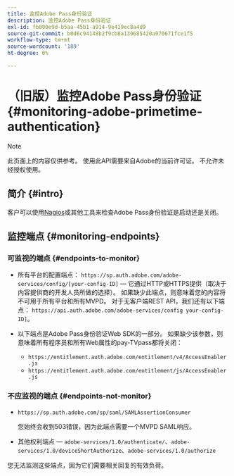 ```yaml
---
title: 监控Adobe Pass身份验证
description: 监控Adobe Pass身份验证
exl-id: fb000e9d-b5aa-45b1-a914-9e419ec8a4d9
source-git-commit: b0d6c94148b2f9cb8a139685420a970671fce1f5
workflow-type: tm+mt
source-wordcount: '189'
ht-degree: 0%

---
```


# （旧版）监控Adobe Pass身份验证 {#monitoring-adobe-primetime-authentication}

>[!NOTE]
>
>此页面上的内容仅供参考。 使用此API需要来自Adobe的当前许可证。 不允许未经授权使用。

## 简介 {#intro}

客户可以使用[Nagios](http://www.nagios.org)或其他工具来检查Adobe Pass身份验证是启动还是关闭。

## 监控端点 {#monitoring-endpoints}

### 可监视的端点 {#endpoints-to-monitor}

* 所有平台的配置端点： `https://sp.auth.adobe.com/adobe-services/config/[your-config-ID]` — 它通过HTTP或HTTPS提供（取决于内容提供商的开发人员所做的选择）。 如果缺少此端点，则意味着您的内容将不可用于所有平台和所有MVPD。 对于无客户端REST API，我们还有以下端点： `https://api.auth.adobe.com/adobe-services/config your-config-ID]`。

* 以下端点是Adobe Pass身份验证Web SDK的一部分。  如果缺少该参数，则意味着所有程序员和所有Web属性的pay-TVpass都将关闭：

   * `https://entitlement.auth.adobe.com/entitlement/v4/AccessEnabler.js`
   * `https://entitlement.auth.adobe.com/entitlement/js/AccessEnabler.js`


### 不应监视的端点 {#endpoints-not-monitor}

* `https://sp.auth.adobe.com/sp/saml/SAMLAssertionConsumer`

  您始终会收到503错误，因为此端点需要一个MVPD SAML响应。

* 其他权利端点 — `adobe-services/1.0/authenticate/`、`adobe-services/1.0/deviceShortAuthorize`、`adobe-services/1.0/authorize`

您无法监测这些端点，因为它们需要相关回复的有效负荷。

